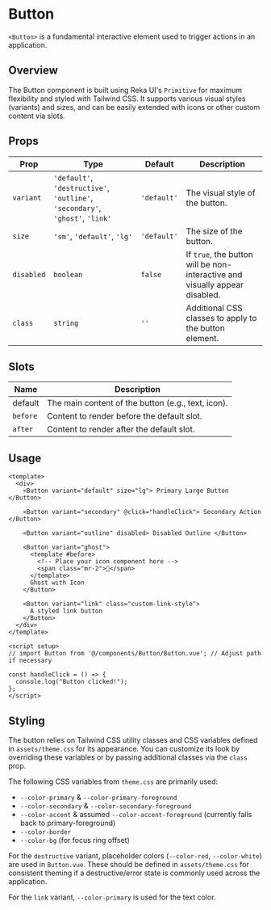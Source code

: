 # Button

`<Button>` is a fundamental interactive element used to trigger actions in an application.

## Overview

The Button component is built using Reka UI's `Primitive` for maximum flexibility and styled with Tailwind CSS. It supports various visual styles (variants) and sizes, and can be easily extended with icons or other custom content via slots.

## Props

| Prop       | Type                                                                          | Default     | Description                                                                 |
| ---------- | ----------------------------------------------------------------------------- | ----------- | --------------------------------------------------------------------------- |
| `variant`  | `'default'`, `'destructive'`, `'outline'`, `'secondary'`, `'ghost'`, `'link'` | `'default'` | The visual style of the button.                                             |
| `size`     | `'sm'`, `'default'`, `'lg'`                                                   | `'default'` | The size of the button.                                                     |
| `disabled` | `boolean`                                                                     | `false`     | If `true`, the button will be non-interactive and visually appear disabled. |
| `class`    | `string`                                                                      | `''`        | Additional CSS classes to apply to the button element.                      |

## Slots

| Name     | Description                                        |
| -------- | -------------------------------------------------- |
| default  | The main content of the button (e.g., text, icon). |
| `before` | Content to render before the default slot.         |
| `after`  | Content to render after the default slot.          |

## Usage

```vue
<template>
  <div>
    <Button variant="default" size="lg"> Primary Large Button </Button>

    <Button variant="secondary" @click="handleClick"> Secondary Action </Button>

    <Button variant="outline" disabled> Disabled Outline </Button>

    <Button variant="ghost">
      <template #before>
        <!-- Place your icon component here -->
        <span class="mr-2">🚀</span>
      </template>
      Ghost with Icon
    </Button>

    <Button variant="link" class="custom-link-style">
      A styled link button
    </Button>
  </div>
</template>

<script setup>
// import Button from '@/components/Button/Button.vue'; // Adjust path if necessary

const handleClick = () => {
  console.log("Button clicked!");
};
</script>
```

## Styling

The button relies on Tailwind CSS utility classes and CSS variables defined in `assets/theme.css` for its appearance. You can customize its look by overriding these variables or by passing additional classes via the `class` prop.

The following CSS variables from `theme.css` are primarily used:

- `--color-primary` & `--color-primary-foreground`
- `--color-secondary` & `--color-secondary-foreground`
- `--color-accent` & assumed `--color-accent-foreground` (currently falls back to primary-foreground)
- `--color-border`
- `--color-bg` (for focus ring offset)

For the `destructive` variant, placeholder colors (`--color-red`, `--color-white`) are used in `Button.vue`. These should be defined in `assets/theme.css` for consistent theming if a destructive/error state is commonly used across the application.

For the `link` variant, `--color-primary` is used for the text color.
